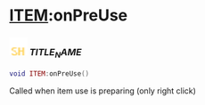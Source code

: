 # [ITEM](../item/README.md):onPreUse

### <img src="../../.gitbook/assets/shared.png" width="32" height="32" /> $TITLE_NAME$

```lua
void ITEM:onPreUse()
```

Called when item use is preparing (only right click)<br>
